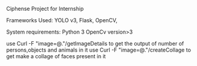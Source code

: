 Ciphense Project for Internship

Frameworks Used:
YOLO v3, Flask, OpenCV,

System requirements:
Python 3
OpenCv version>3

use Curl -F "image=@.<path>"<server address>/getImageDetails to get the output of number of persons,objects and animals in it
use Curl -F "image=@.<path>"<server address>/createCollage to get make a collage of faces present in it
    
 

